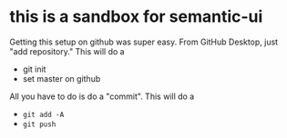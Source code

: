 # this is a sandbox for semantic-ui

Getting this setup on github was super easy. From GitHub Desktop, just "add repository." This will do a

* git init
* set master on github

All you have to do is do a "commit". This will do a 

* `git add -A`
* `git push`
